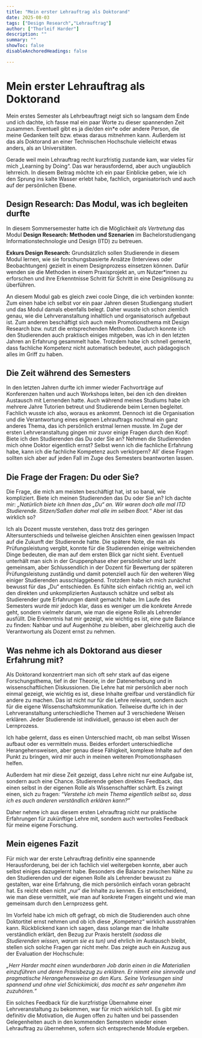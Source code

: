 ```yaml
---
title: "Mein erster Lehrauftrag als Doktorand" 
date: 2025-08-03
tags: ["Design Research","Lehrauftrag"]
author: ["Thorleif Harder"]
description: ""
summary: ""
showToc: false
disableAnchoredHeadings: false

---
```


# Mein erster Lehrauftrag als Doktorand

Mein erstes Semester als Lehrbeauftragt neigt sich so langsam dem Ende und ich dachte, ich fasse mal ein paar Worte zu dieser spannenden Zeit zusammen. Eventuell gibt es ja die/den ein*e oder andere Person, die meine Gedanken teilt bzw. etwas daraus mitnehmen kann. Außerdem ist das als Doktorand an einer Technischen Hochschule vielleicht etwas anders, als an Universitäten.

Gerade weil mein Lehrauftrag recht kurzfristig zustande kam, war vieles für mich „Learning by Doing“. Das war herausfordernd, aber auch unglaublich lehrreich. In diesem Beitrag möchte ich ein paar Einblicke geben, wie ich den Sprung ins kalte Wasser erlebt habe, fachlich, organisatorisch und auch auf der persönlichen Ebene.

## Design Research: Das Modul, was ich begleiten durfte
In diesem Sommersemester hatte ich die Möglichkeit *als Vertretung* das Modul **Design Research: Methoden und Szenarien** im Bachelorstudiengang Informationstechnologie und Design (ITD) zu betreuen. 

**Exkurs Design Research:** Grundsätzlich sollen Studierende in diesem Modul lernen, wie sie forschungsbasierte Ansätze (Interviews oder Beobachtungen) gezielt in einem Designprozess einsetzen können. Dafür wenden sie die Methoden in einem Praxisprojekt an, um Nutzer*innen zu erforschen und ihre Erkenntnisse Schritt für Schritt in eine Designlösung zu überführen.

An diesem Modul gab es gleich zwei coole Dinge, die ich verbinden konnte: Zum einen habe ich selbst vor ein paar Jahren diesen Studiengang studiert und das Modul damals ebenfalls belegt. Daher wusste ich schon ziemlich genau, wie die Lehrveranstaltung inhaltlich und organisatorisch aufgebaut ist. Zum anderen beschäftigt sich auch mein Promotionsthema mit Design Research bzw. nutzt die entsprechenden Methoden. Dadurch konnte ich den Studierenden auch praktisch einiges mitgeben, was ich in den letzten Jahren an Erfahrung gesammelt habe. Trotzdem habe ich schnell gemerkt, dass fachliche Kompetenz nicht automatisch bedeutet, auch pädagogisch alles im Griff zu haben.

## Die Zeit während des Semesters
In den letzten Jahren durfte ich immer wieder Fachvorträge auf Konferenzen halten und auch Workshops leiten, bei den ich den direkten Austausch mit Lernenden hatte. Auch während meines Studiums habe ich mehrere Jahre Tutorien betreut und Studierende beim Lernen begleitet. Fachlich wusste ich also, woraus es ankommt. Dennoch ist die Organisation und die Verantwortung eines eigenen Lehrauftrags nochmal ein ganz anderes Thema, das ich persönlich erstmal lernen musste. 
Im Zuge der ersten Lehrveranstaltung gingen mir zuvor einige Fragen durch den Kopf: Biete ich den Studierenden das Du oder Sie an? Nehmen die Studierenden mich ohne Doktor eigentlich ernst? Selbst wenn ich die fachliche Erfahrung habe, kann ich die fachliche Kompetenz auch verkörpern? All’ diese Fragen sollten sich aber auf jeden Fall im Zuge des Semesters beantworten lassen. 

## Die Frage der Fragen: Du oder Sie?
Die Frage, die mich am meisten beschäftigt hat, ist so banal, wie kompliziert. Biete ich meinen Studierenden das Du oder Sie an? Ich dachte mir: *„Natürlich biete ich Ihnen das „Du“ an. Wir waren doch alle mal ITD Studierende. Sitzen/Saßen daher mal alle im selben Boot.“* Aber ist das wirklich so? 

Ich als Dozent musste verstehen, dass trotz des geringen Altersunterschieds und teilweise gleichen Ansichten einen gewissen Impact auf die Zukunft der Studierende hatte. Die spätere Note, die man als Prüfungsleistung vergibt, konnte für die Studierenden einige weitreichenden Dinge bedeuten, die man auf dem ersten Blick gar nicht sieht. Eventuell unterhält man sich in der Gruppenphase eher persönlicher und lacht gemeinsam, aber Schlussendlich in der Dozent für Bewertung der späteren Prüfungsleistung zuständig und damit potenziell auch für den weiteren Weg einiger Studierenden ausschlaggebend. Trotzdem habe ich mich zunächst bewusst für das „Du“ entschieden. Es fühlte sich einfach richtig an, weil ich den direkten und unkomplizierten Austausch schätze und selbst als Studierender gute Erfahrungen damit gemacht habe. Im Laufe des Semesters wurde mir jedoch klar, dass es weniger um die konkrete Anrede geht, sondern vielmehr darum, wie man die eigene Rolle als Lehrender ausfüllt. Die Erkenntnis hat mir gezeigt, wie wichtig es ist, eine gute Balance zu finden: Nahbar und auf Augenhöhe zu bleiben, aber gleichzeitig auch die Verantwortung als Dozent ernst zu nehmen.

## Was nehme ich als Doktorand aus dieser Erfahrung mit?

Als Doktorand konzentriert man sich oft sehr stark auf das eigene Forschungsthema, tief in der Theorie, in der Datenerhebung und in wissenschaftlichen Diskussionen. Die Lehre hat mir persönlich aber noch einmal gezeigt, wie wichtig es ist, diese Inhalte greifbar und verständlich für andere zu machen. Das ist nicht nur für die Lehre relevant, sondern auch für die eigene Wissenschaftskommunikation. Teilweise durfte ich in der Lehrveranstaltung unterschiedliche Themen auf 3 verschiedene Weisen erklären. Jeder Studierende ist individuell, genauso ist eben auch der Lernprozess. 

Ich habe gelernt, dass es einen Unterschied macht, ob man selbst Wissen aufbaut oder es vermitteln muss. Beides erfordert unterschiedliche Herangehensweisen, aber genau diese Fähigkeit, komplexe Inhalte auf den Punkt zu bringen, wird mir auch in meinen weiteren Promotionsphasen helfen.

Außerdem hat mir diese Zeit gezeigt, dass Lehre nicht nur eine Aufgabe ist, sondern auch eine Chance. Studierende geben direktes Feedback, das einen selbst in der eigenen Rolle als Wissenschaftler schärft. Es zwingt einen, sich zu fragen: *“Verstehe ich mein Thema eigentlich selbst so, dass ich es auch anderen verständlich erklären kann?”*

Daher nehme ich aus diesem ersten Lehrauftrag nicht nur praktische Erfahrungen für zukünftige Lehre mit, sondern auch wertvolles Feedback für meine eigene Forschung.

## Mein eigenes Fazit
Für mich war der erste Lehrauftrag definitiv eine spannende Herausforderung, bei der ich fachlich viel weitergeben konnte, aber auch selbst einiges dazugelernt habe. Besonders die Balance zwischen Nähe zu den Studierenden und der eigenen Rolle als Lehrender bewusst zu gestalten, war eine Erfahrung, die mich persönlich einfach voran gebracht hat. Es reicht eben nicht „nur“ die Inhalte zu kennen. Es ist entscheidend, wie man diese vermittelt, wie man auf konkrete Fragen eingeht und wie man gemeinsam durch den Lernprozess geht. 

Im Vorfeld habe ich mich oft gefragt, ob mich die Studierenden auch ohne Doktortitel ernst nehmen und ob ich diese „Kompetenz“ wirklich ausstrahlen kann. Rückblickend kann ich sagen, dass solange man die Inhalte verständlich erklärt, den Bezug zur Praxis herstellt *(sodass die Studierenden wissen, warum sie es tun)* und ehrlich im Austausch bleibt, stellen sich solche Fragen gar nicht mehr. Das zeigte auch ein Auszug aus der Evaluation der Hochschule: 

*„Herr Harder macht einen wunderbaren Job darin einen in die Materialien einzuführen und deren Praxisbezug zu erklären. Er nimmt eine sinnvolle und pragmatische Herangehensweise an den Kurs. Seine Vorlesungen sind spannend und ohne viel Schickimicki, das macht es sehr angenehm ihm zuzuhören.“*

Ein solches Feedback für die kurzfristige Übernahme einer Lehrveranstaltung zu bekommen, war für mich wirklich toll. Es gibt mir definitiv die Motivation, die Augen offen zu halten und bei passenden Gelegenheiten auch in den kommenden Semestern wieder einen Lehrauftrag zu übernehmen, sofern sich entsprechende Module ergeben.